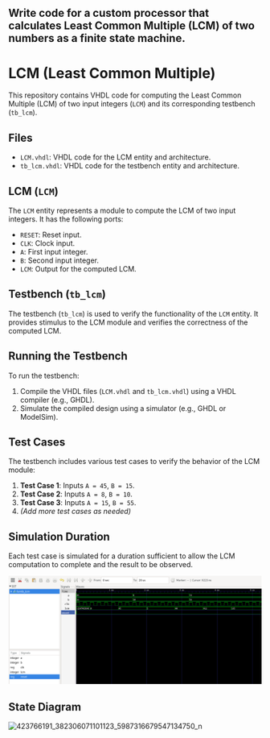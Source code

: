 ## Write code for a custom processor that calculates Least Common Multiple (LCM) of two numbers as a finite state machine.

# LCM (Least Common Multiple)

This repository contains VHDL code for computing the Least Common Multiple (LCM) of two input integers (`LCM`) and its corresponding testbench (`tb_lcm`).

## Files

- `LCM.vhdl`: VHDL code for the LCM entity and architecture.
- `tb_lcm.vhdl`: VHDL code for the testbench entity and architecture.

## LCM (`LCM`)

The `LCM` entity represents a module to compute the LCM of two input integers. It has the following ports:

- `RESET`: Reset input.
- `CLK`: Clock input.
- `A`: First input integer.
- `B`: Second input integer.
- `LCM`: Output for the computed LCM.

## Testbench (`tb_lcm`)

The testbench (`tb_lcm`) is used to verify the functionality of the `LCM` entity. It provides stimulus to the LCM module and verifies the correctness of the computed LCM.

## Running the Testbench

To run the testbench:

1. Compile the VHDL files (`LCM.vhdl` and `tb_lcm.vhdl`) using a VHDL compiler (e.g., GHDL).
2. Simulate the compiled design using a simulator (e.g., GHDL or ModelSim).

## Test Cases

The testbench includes various test cases to verify the behavior of the LCM module:

1. **Test Case 1**: Inputs `A = 45`, `B = 15`.
2. **Test Case 2**: Inputs `A = 8`, `B = 10`.
3. **Test Case 3**: Inputs `A = 15`, `B = 55`.
4. *(Add more test cases as needed)*

## Simulation Duration

Each test case is simulated for a duration sufficient to allow the LCM computation to complete and the result to be observed.

![Simulation Results]( https://github.com/airbender117/VHDLxEmbeddedSystem/blob/main/lcm/lcm.png " Simulation Results")

## State Diagram
![423766191_382306071101123_5987316679547134750_n](https://github.com/airbender117/VHDLxEmbeddedSystem/assets/94094854/4dc42c75-fa06-4621-87f7-0afe1adb3d7c)

